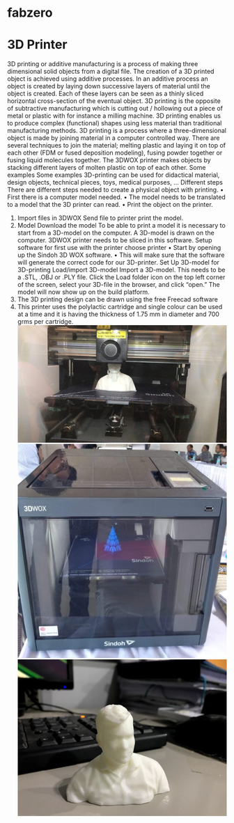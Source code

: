 # fabzero
# 3D Printer
3D printing or additive manufacturing is a process of making three dimensional solid objects from a digital file.
The creation of a 3D printed object is achieved using additive processes. In an additive process an object is created by laying down successive layers of material until the object is created. Each of these layers can be seen as a thinly sliced horizontal cross-section of the eventual object.
3D printing is the opposite of subtractive manufacturing which is cutting out / hollowing out a piece of metal or plastic with for instance a milling machine.
3D printing enables us to produce complex (functional) shapes using less material than traditional manufacturing methods.
3D printing is a process where a three-dimensional object is made by joining material in a computer controlled way. There are several techniques to join the material; melting plastic and laying it on top of each other (FDM or fused deposition modeling), fusing powder together or fusing liquid molecules together. The 3DWOX printer makes objects by stacking different layers of molten plastic on top of each other. Some examples Some examples 3D-printing can be used for didactical material, design objects, technical pieces, toys, medical purposes, ...
Different steps There are different steps needed to create a physical object with printing. • First there is a computer model needed. • The model needs to be translated to a model that the 3D printer can read. • Print the object on the printer. 
1.	Import files in 3DWOX Send file to printer print the model.
2.	Model Download the model To be able to print a model it is necessary to start from a 3D-model on the computer. A 3D-model is drawn on the computer. 3DWOX printer needs to be sliced in this software. Setup software for first use with the printer choose printer • Start by opening up the Sindoh 3D WOX software. •  This will make sure that the software will generate the correct code for our 3D-printer. Set Up 3D-model for 3D-printing Load/import 3D-model Import a 3D-model. This needs to be a .STL, .OBJ or .PLY file. Click the Load folder icon on the top left corner of the screen, select your 3D-file in the browser, and click “open.” The model will now show up on the build platform.
3.	The 3D printing design can be drawn using the free Freecad software
4.	This printer uses the polylactic cartridge and single colour can be used at a time and it is having the thickness of 1.75 mm in diameter and 700 grms per cartridge.
![](img/3d.jpg)
![](img/3d1.jpg)
![](img/3d2.jpg)
